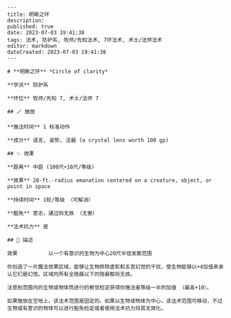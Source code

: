 
    ---
    title: 明晰之环
    description: 
    published: true
    date: 2023-07-03 19:41:38
    tags: 法术, 防护系, 牧师/先知法术, 7环法术, 术士/法师法术
    editor: markdown
    dateCreated: 2023-07-03 19:41:38
    ---

    # **明晰之环** *Circle of clarity*

    **学派** 防护系 

    **环位** 牧师/先知 7, 术士/法师 7

    ## 🪄 施放

    **施法时间** 1 标准动作

    **成分** 语言, 姿势, 法器 (a crystal lens worth 100 gp)

    ## ✨ 效果  

    **距离** 中距 (100尺+10尺/等级) 

    **效果** 20-ft.-radius emanation centered on a creature, object, or point in space 

    **持续时间** 1轮/等级 （可解消） 

    **豁免** 意志，通过则无效 （无害）

    **法术抗力** 是

    ## 📖 描述

    效果          以一个有意识的生物为中心20尺半径发散范围

    你创造了一片魔法效果区域，能够让生物排除虚影和五官幻觉的干扰，使生物能够以+4加值来承认它们是幻觉。区域内所有全隐蔽以下的隐蔽都将无效。

    注意到范围内的生物或物体而进行的察觉检定获得你施法者等级一半的加值 （最高+10）。

    如果施放在空地上，该法术范围是固定的。如果以生物或物体为中心，该法术范围可移动，不过生物或有意识的物体可以进行豁免检定或者使用法术抗力将其无效化。
    